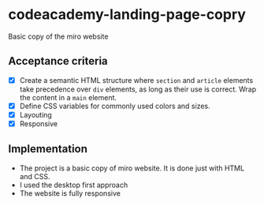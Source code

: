 # codeacademy-landing-page-copry
Basic copy of the miro website

## Acceptance criteria

- [x] Create a semantic HTML structure where `section` and `article` elements take precedence over `div` elements, as long as their use is correct. Wrap the content in a `main` element.
- [x] Define CSS variables for commonly used colors and sizes.
- [x] Layouting
- [x] Responsive

## Implementation

- The project is a basic copy of miro website. It is done just with HTML and CSS.
- I used the desktop first approach
- The website is fully responsive


